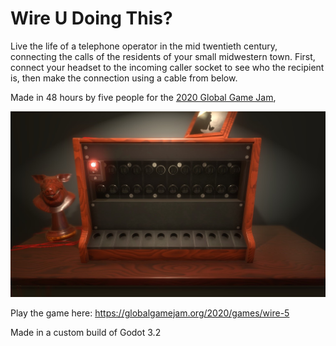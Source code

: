 # Wire U Doing This?

Live the life of a telephone operator in the mid twentieth century, connecting the calls of the residents of your small midwestern town. First, connect your headset to the incoming caller socket to see who the recipient is, then make the connection using a cable from below.

Made in 48 hours by five people for the [2020 Global Game Jam](https://globalgamejam.org/2020/),

![](/screenshots/cover_image0.jpg)

Play the game here: https://globalgamejam.org/2020/games/wire-5

Made in a custom build of Godot 3.2
